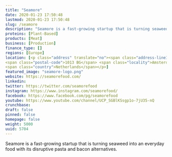 ```yaml
---
title: "Seamore"
date: 2020-01-23 17:50:48
lastmod: 2020-01-23 17:50:48
slug: /seamore
description: "Seamore is a fast-growing startup that is turning seaweed into an everyday food with its disruptive pasta and bacon alternatives."
proteins: [Plant-Based]
products: [Meat]
business: [Production]
finance_type: []
regions: [Europe]
location: [<p class="address" translate="no"><span class="address-line1">Nieuwe Hemweg</span><br>
<span class="postal-code">1013 BG</span> <span class="locality">Amsterdam</span><br>
<span class="country">Netherlands</span></p>]
featured_image: "seamore-logo.png"
website: https://seamorefood.com/
linkedin: 
twitter: https://twitter.com/seamorefood
instagram: https://www.instagram.com/seamorefood/
facebook: https://www.facebook.com/pg/seamorefood
youtube: https://www.youtube.com/channel/UCP_SGBlKSsgp1o-7jU35-nQ
crunchbase: 
draft: false
pinned: false
homepage: false
weight: 5000
uuid: 5704
---
```

Seamore is a fast-growing startup that is turning seaweed into an everyday food with its disruptive pasta and bacon alternatives.
